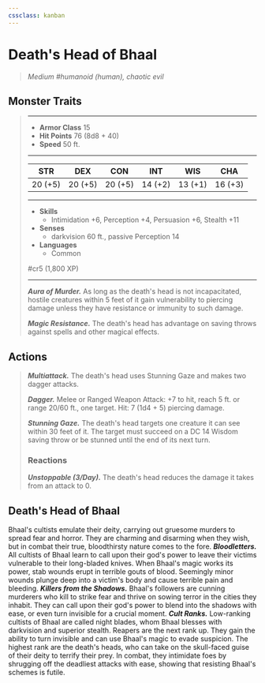 ```yaml
---
cssclass: kanban
---
```


# Death's Head of Bhaal
>*Medium #humanoid (human), chaotic evil*
## Monster Traits
>___
>- **Armor Class** 15
>- **Hit Points** 76 (8d8 + 40)
>- **Speed** 50 ft.
>___
>|STR|DEX|CON|INT|WIS|CHA|
>|:---:|:---:|:---:|:---:|:---:|:---:|
>|20 (+5)|20 (+5)|20 (+5)|14 (+2)|13 (+1)|16 (+3)|
>___
>- **Skills**
>	 - Intimidation +6, Perception +4, Persuasion +6, Stealth +11
>- **Senses**
>	 - darkvision 60 ft., passive Perception 14
>- **Languages**
>	 - Common
>
> #cr5 (1,800 XP)
>___
>***Aura of Murder.*** As long as the death's head is not incapacitated, hostile creatures within 5 feet of it gain vulnerability to piercing damage unless they have resistance or immunity to such damage.  
>
>***Magic Resistance.*** The death's head has advantage on saving throws against spells and other magical effects.  
>
## Actions
>***Multiattack.*** The death's head uses Stunning Gaze and makes two dagger attacks.  
>
>***Dagger.*** Melee  or Ranged Weapon Attack: +7 to hit, reach 5 ft. or range 20/60 ft., one target. Hit: 7 (1d4 + 5) piercing damage.  
>
>***Stunning Gaze.*** The death's head targets one creature it can see within 30 feet of it. The target must succeed on a DC 14 Wisdom saving throw or be stunned until the end of its next turn.  
>
>### Reactions
>***Unstoppable (3/Day).*** The death's head reduces the damage it takes from an attack to 0.
## Death's Head of Bhaal
Bhaal's cultists emulate their deity, carrying out gruesome murders to spread fear and horror. They are charming and disarming when they wish, but in combat their true, bloodthirsty nature comes to the fore.
***Bloodletters.*** All cultists of Bhaal learn to call upon their god's power to leave their victims vulnerable to their long-bladed knives. When Bhaal's magic works its power, stab wounds erupt in terrible gouts of blood. Seemingly minor wounds plunge deep into a victim's body and cause terrible pain and bleeding.
***Killers from the Shadows.*** Bhaal's followers are cunning murderers who kill to strike fear and thrive on sowing terror in the cities they inhabit. They can call upon their god's power to blend into the shadows with ease, or even turn invisible for a crucial moment.
***Cult Ranks.*** Low-ranking cultists of Bhaal are called night blades, whom Bhaal blesses with darkvision and superior stealth. Reapers are the next rank up. They gain the ability to turn invisible and can use Bhaal's magic to evade suspicion. The highest rank are the death's heads, who can take on the skull-faced guise of their deity to terrify their prey. In combat, they intimidate foes by shrugging off the deadliest attacks with ease, showing that resisting Bhaal's schemes is futile.